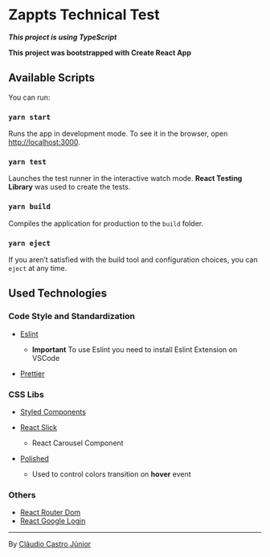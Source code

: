 # Zappts Technical Test

***This project is using TypeScript***

__This project was bootstrapped with Create React App__

## Available Scripts

You can run:

### `yarn start`

Runs the app in development mode. To see it in the browser, open [http://localhost:3000](http://localhost:3000).

### `yarn test`

Launches the test runner in the interactive watch mode.
**React Testing Library** was used to create the tests.

### `yarn build`

Compiles the application for production to the `build` folder.

### `yarn eject`

If you aren’t satisfied with the build tool and configuration choices, you can `eject` at any time.

## Used Technologies

### Code Style and Standardization

* [Eslint](https://github.com/eslint/eslint)
  * **Important** To use Eslint you need to install Eslint Extension on VSCode

* [Prettier](https://github.com/prettier/prettier)

### CSS Libs

* [Styled Components](https://styled-components.com/)

* [React Slick](https://github.com/akiran/react-slick)
  * React Carousel Component

* [Polished](https://github.com/styled-components/polished)
  * Used to control colors transition on __hover__ event

### Others

* [React Router Dom](https://github.com/ReactTraining/react-router/tree/master/packages/react-router-dom)
* [React Google Login](https://github.com/anthonyjgrove/react-google-login)

- - - -

By [Cláudio Castro Júnior](https://www.linkedin.com/in/ccastrojr/)

